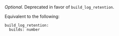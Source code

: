 *Optional*. Deprecated in favor of `build_log_retention`.

Equivalent to the following:

    build_log_retention:
      builds: number
